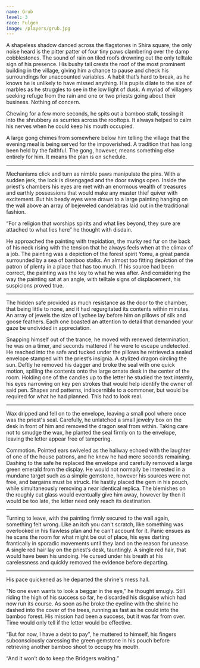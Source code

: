 ```yaml
---
name: Grub
level: 3
race: Fulgen
image: /players/grub.jpg
---
```


A shapeless shadow danced across the flagstones in Shira square, the only noise heard is the pitter patter of four tiny paws clambering over the damp cobblestones. The sound of rain on tiled roofs drowning out the only telltale sign of his presence. His bushy tail crests the roof of the most prominent building in the village, giving him a chance to pause and check his surroundings for unaccounted variables. A habit that’s hard to break, as he knows he is unlikely to have missed anything. His pupils dilate to the size of marbles as he struggles to see in the low light of dusk. A myriad of villagers seeking refuge from the rain and one or two priests going about their business. Nothing of concern.

Chewing for a few more seconds, he spits out a bamboo stalk, tossing it into the shrubbery as scurries across the rooftops. It always helped to calm his nerves when he could keep his mouth occupied.

A large gong chimes from somewhere below him telling the village that the evening meal is being served for the impoverished. A tradition that has long been held by the faithful. The gong, however, means something else entirely for him. It means the plan is on schedule.

---

Mechanisms click and turn as nimble paws manipulate the pins. With a sudden jerk, the lock is disengaged and the door swings open. Inside the priest's chambers his eyes are met with an enormous wealth of treasures and earthly possessions that would make any master thief quiver with excitement. But his beady eyes were drawn to a large painting hanging on the wall above an array of bejeweled candelabras laid out in the traditional fashion.

“For a religion that worships spirits and what lies beyond, they sure are attached to what lies here” he thought with disdain.

He approached the painting with trepidation, the murky red fur on the back of his neck rising with the tension that he always feels when at the climax of a job. The painting was a depiction of the forest spirit Yomu, a great panda surrounded by a sea of bamboo stalks. An almost too fitting depiction of the patron of plenty in a place that has too much. If his source had been correct, the painting was the key to what he was after. And considering the way the painting sat at an angle, with telltale signs of displacement, his suspicions proved true.

---

The hidden safe provided as much resistance as the door to the chamber, that being little to none, and it had regurgitated its contents within minutes. An array of jewels the size of Lychee lay before him on pillows of silk and goose feathers. Each one boasted an attention to detail that demanded your gaze be undivided in appreciation.

Snapping himself out of the trance, he moved with renewed determination, he was on a timer, and seconds mattered if he were to escape undetected. He reached into the safe and tucked under the pillows he retrieved a sealed envelope stamped with the priest’s insignia. A stylized dragon circling the sun. Deftly he removed his dagger and broke the seal with one quick motion, spilling the contents onto the large ornate desk in the center of the room. Holding one of the candles up to the letter he studied the text intently, his eyes narrowing on key pen strokes that would help identify the owner of said pen. Shapes and patterns, indiscernible to a commoner, but would be required for what he had planned. This had to look real.

---

Wax dripped and fell on to the envelope, leaving a small pool where once was the priest's seal. Carefully, he unlatched a small jewelry box on the desk in front of him and removed the dragon seal from within. Taking care not to smudge the wax, he planted the seal firmly on to the envelope, leaving the letter appear free of tampering.

Commotion. Pointed ears swiveled as the hallway echoed with the laughter of one of the house patrons, and he knew he had mere seconds remaining. Dashing to the safe he replaced the envelope and carefully removed a large green emerald from the display. He would not normally be interested in a mundane target such as a simple gemstone, however his sources were not free, and bargains must be struck. He hastily placed the gem in his pouch, while simultaneously removing a near identical replica. The blemishes on the roughly cut glass would eventually give him away, however by then it would be too late, the letter need only reach its destination.

---

Turning to leave, with the painting firmly secured to the wall again, something felt wrong. Like an itch you can't scratch, like something was overlooked in his flawless plan and he can’t account for it. Panic ensues as he scans the room for what might be out of place, his eyes darting frantically in sporadic movements until they land on the reason for unease. A single red hair lay on the priest’s desk, tauntingly. A single red hair, that would have been his undoing. He cursed under his breath at his carelessness and quickly removed the evidence before departing.

---

His pace quickened as he departed the shrine's mess hall.

“No one even wants to look a beggar in the eye,” he thought smugly. Still riding the high of his success so far, he discarded his disguise which had now run its course. As soon as he broke the eyeline with the shrine he dashed into the cover of the trees, running as fast as he could into the bamboo forest. His mission had been a success, but it was far from over. Time would only tell if the letter would be effective.

“But for now, I have a debt to pay”, he muttered to himself, his fingers subconsciously caressing the green gemstone in his pouch before retrieving another bamboo shoot to occupy his mouth.

“And it won’t do to keep the Bridgers waiting.”

